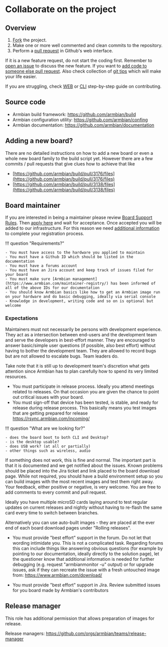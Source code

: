 # Collaborate on the project

## Overview

1. [Fork](https://docs.github.com/en/free-pro-team@latest/github/getting-started-with-github/fork-a-repo) the project.
1. Make one or more well commented and clean commits to the repository. 
1. Perform a [pull request](https://docs.github.com/en/free-pro-team@latest/github/collaborating-with-issues-and-pull-requests/creating-a-pull-request) in Github's web interface.

If it is a new feature request, do not start the coding first. Remember to [open an issue](https://docs.github.com/en/issues/tracking-your-work-with-issues/about-issues) to discuss the new feature. If you want to [add code to someone else pull request](https://tighten.co/blog/adding-commits-to-a-pull-request/). Also check collection of [git tips](https://github.com/git-tips/tips) which will make your life easier.

If you are struggling, check [WEB](https://www.exchangecore.com/blog/contributing-concrete5-github) or [CLI](https://www.digitalocean.com/community/tutorials/how-to-create-a-pull-request-on-github) step-by-step guide on contributing.

## Source code

- Armbian build framework: <https://github.com/armbian/build>
- Armbian configuration utility: <https://github.com/armbian/confing>
- Armbian documentation: <https://github.com/armbian/documentation>


## Adding a new board?

There are no detailed instructions on how to add a new board or even a whole new board family to the build script yet. However there are a few commits / pull requests that give clues how to achieve that like

- [https://github.com/armbian/build/pull/3176/files](https://github.com/armbian/build/pull/3176/files)
- [https://github.com/armbian/build/pull/3138/files](https://github.com/armbian/build/pull/3138/files)

## Board maintainer

If you are interested in being a maintainer please review [Board Support Rules](/User-Guide_Board-Support-Rules/). Then [apply here](https://forum.armbian.com/staffapplications/application/8-single-board-computer-maintainer/) and wait for acceptance. Once accepted you will be added to our infrastructure. For this reason we need [additional information](https://www.armbian.com/maintainer-registry/) to complete your registration process.

!!! question "Requirements?"

    - You must have access to the hardware you applied to maintain
    - You must have a Github ID which should be listed in the documentation
    - You must have a forums account
    - You must have an Jira account and keep track of issues filed for your board
    - You must make sure [Armbian management](https://www.armbian.com/maintainer-registry/) has been informed of all of the above IDs for our documentation
    - You should know Armbian basics like how to get an Armbian image run on your hardware and do basic debugging, ideally via serial console
    - Knowledge in development, writing code and so on is optional but welcome

### Expectations

Maintainers must not necessarily be persons with development experience. They act as a intersection between end-users and the development team and serve the developers in best-effort manner. They are encouraged to answer basic/simple user questions (if possible, also best effort) without having to bother the development team. They are allowed to record bugs but are not allowed to escalate bugs. Team leaders do.

Take note that it is still up to development team's discretion what gets attention since Armbian has to plan carefully how to spend its very limited resources.

- You must participate in release process. Ideally you attend meetings related to releases. On that occasion you are given the chance to point out critical issues with your board.
- You must sign-off that device has been tested, is stable, and ready for release during release process. This basically means you test images that are getting prepared for release <https://rsync.armbian.com/incoming/>

!!! question "What are we looking for?"

    - does the board boot to both CLI and Desktop?
    - is the desktop usable?
    - does USB work? (at all or partially)
    - other things such as wireless, audio

If something does not work, this is fine and normal. The important part is that it is documented and we get notified about the issues. Known problems should be placed into the Jira ticket and link placed to the board download page. While not required, you should have a build environment setup so you can build images with the most recent images and test them right away. Your feedback, either positive or negative, is very welcome. You are free to add comments to every commit and pull request.

Ideally you have multiple microSD cards laying around to test regular updates on current releases and nightly without having to re-flash the same card every time to switch between branches.

Alternatively you can use auto-built images - they are placed at the ever end of each board download pages under "Rolling releases".

- You must provide "best effort" support in the forum. Do not let that wording intimidate you. This is not a complicated task. Regarding forums this can include things like answering obvious questions (for example by pointing to our documentation, ideally directly to the solution page), let the questioner know that additional information is needed for further debugging (e.g. request "armbianmonitor -u" output) or for upgrade issues, ask if they can recreate the issue with a fresh untouched image from: <https://www.armbian.com/download/>

- You must provide "best effort" support in Jira. Review submitted issues for you board made by Armbian's contributors

## Release manager

This role has additional permission that allows preparation of images for release.

Release managers:
<https://github.com/orgs/armbian/teams/release-manager>
